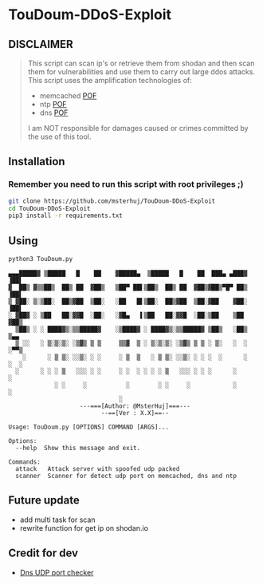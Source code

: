 # TouDoum-DDoS-Exploit

## DISCLAIMER
> This script can scan ip's or retrieve them from shodan and then scan them for vulnerabilities and use them to carry out large ddos attacks.
> This script uses the amplification technologies of:
> * memcached [POF](https://www.cloudflare.com/learning/ddos/memcached-ddos-attack/)
> * ntp [POF](https://www.cloudflare.com/learning/ddos/ntp-amplification-ddos-attack/)
> * dns [POF](https://www.cloudflare.com/learning/ddos/dns-amplification-ddos-attack/)
>
>I am NOT responsible for damages caused or crimes committed by the use of this tool. 

## Installation

### Remember you need to run this script with root privileges ;)
```bash
git clone https://github.com/msterhuj/TouDoum-DDoS-Exploit
cd TouDoum-DDoS-Exploit
pip3 install -r requirements.txt
```

## Using
```bash
python3 TouDoum.py
```
```
▄▄▄█████▓ ▒█████   █    ██    ▓█████▄  ▒█████   █    ██  ███▄ ▄███▓    ▐██▌ 
▓  ██▒ ▓▒▒██▒  ██▒ ██  ▓██▒   ▒██▀ ██▌▒██▒  ██▒ ██  ▓██▒▓██▒▀█▀ ██▒    ▐██▌ 
▒ ▓██░ ▒░▒██░  ██▒▓██  ▒██░   ░██   █▌▒██░  ██▒▓██  ▒██░▓██    ▓██░    ▐██▌ 
░ ▓██▓ ░ ▒██   ██░▓▓█  ░██░   ░▓█▄   ▌▒██   ██░▓▓█  ░██░▒██    ▒██     ▓██▒ 
  ▒██▒ ░ ░ ████▓▒░▒▒█████▓    ░▒████▓ ░ ████▓▒░▒▒█████▓ ▒██▒   ░██▒    ▒▄▄  
  ▒ ░░   ░ ▒░▒░▒░ ░▒▓▒ ▒ ▒     ▒▒▓  ▒ ░ ▒░▒░▒░ ░▒▓▒ ▒ ▒ ░ ▒░   ░  ░    ░▀▀▒ 
    ░      ░ ▒ ▒░ ░░▒░ ░ ░     ░ ▒  ▒   ░ ▒ ▒░ ░░▒░ ░ ░ ░  ░      ░    ░  ░ 
  ░      ░ ░ ░ ▒   ░░░ ░ ░     ░ ░  ░ ░ ░ ░ ▒   ░░░ ░ ░ ░      ░          ░ 
             ░ ░     ░           ░        ░ ░     ░            ░       ░    
                               ░                
                    ---===[Author: @MsterHuj]===---
                          --==[Ver : X.X]==--

Usage: TouDoum.py [OPTIONS] COMMAND [ARGS]...

Options:
  --help  Show this message and exit.

Commands:
  attack   Attack server with spoofed udp packed
  scanner  Scanner for detect udp port on memcached, dns and ntp
```
## Future update
* add multi task for scan
* rewrite function for get ip on shodan.io

## Credit for dev
* [Dns UDP port checker](https://stackoverflow.com/a/51970598)
